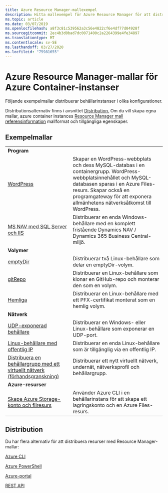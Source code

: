 ```yaml
---
title: Azure Resource Manager-mallexempel
description: Hitta mallexempel för Azure Resource Manager för att distribuera Azure Container Instances i olika konfigurationer
ms.topic: article
ms.date: 03/07/2019
ms.openlocfilehash: a8f3c81c539562a3c56e4822cf6e4df77d04928f
ms.sourcegitcommit: 2ec4b3d0bad7dc0071400c2a2264399e4fe34897
ms.translationtype: MT
ms.contentlocale: sv-SE
ms.lasthandoff: 03/27/2020
ms.locfileid: "75981655"
---
```

# <a name="azure-resource-manager-templates-for-azure-container-instances"></a>Azure Resource Manager-mallar för Azure Container-instanser

Följande exempelmallar distribuerar behållarinstanser i olika konfigurationer.

Distributionsalternativ finns i avsnittet [Distribution.](#deployment) Om du vill skapa egna mallar, azure container instances [Resource Manager mall referensinformation][ref] mallformat och tillgängliga egenskaper.

## <a name="sample-templates"></a>Exempelmallar

| | |
|-|-|
| **Program** ||
| [WordPress][app-wp] | Skapar en WordPress-webbplats och dess MySQL-databas i en containergrupp. WordPress-webbplatsinnehållet och MySQL-databasen sparas i en Azure Files-resurs. Skapar också en programgateway för att exponera allmänhetens nätverksåtkomst till WordPress. |
| [MS NAV med SQL Server och IIS][app-nav] | Distribuerar en enda Windows-behållare med en komplett fristående Dynamics NAV / Dynamics 365 Business Central-miljö. |
| **Volymer** ||
| [emptyDir][vol-emptydir] | Distribuerar två Linux-behållare som delar en emptyDir-volym. |
| [gitRepo][vol-gitrepo] | Distribuerar en Linux-behållare som klonar en GitHub-repo och monterar den som en volym. |
| [Hemliga][vol-secret] | Distribuerar en Linux-behållare med ett PFX-certifikat monterat som en hemlig volym. |
| **Nätverk** ||
| [UDP-exponerad behållare][net-udp] | Distribuerar en Windows- eller Linux-behållare som exponerar en UDP-port. |
| [Linux-behållare med offentlig IP][net-publicip] | Distribuerar en enda Linux-behållare som är tillgänglig via en offentlig IP. |
| [Distribuera en behållargrupp med ett virtuellt nätverk (förhandsgranskning)][net-vnet] | Distribuerar ett nytt virtuellt nätverk, undernät, nätverksprofil och behållargrupp. |
| **Azure-resurser** ||
| [Skapa Azure Storage-konto och filresurs][az-files] | Använder Azure CLI i en behållarinstans för att skapa ett lagringskonto och en Azure Files-resurs.

## <a name="deployment"></a>Distribution

Du har flera alternativ för att distribuera resurser med Resource Manager-mallar:

[Azure CLI][deploy-cli]

[Azure PowerShell][deploy-powershell]

[Azure-portal][deploy-portal]

[REST API][deploy-rest]

<!-- LINKS - External -->
[app-nav]: https://github.com/Azure/azure-quickstart-templates/tree/master/101-aci-dynamicsnav
[app-wp]: https://github.com/Azure/azure-quickstart-templates/tree/master/201-aci-wordpress
[az-files]: https://github.com/Azure/azure-quickstart-templates/tree/master/101-aci-storage-file-share
[net-publicip]: https://github.com/Azure/azure-quickstart-templates/tree/master/101-aci-linuxcontainer-public-ip
[net-udp]: https://github.com/Azure/azure-quickstart-templates/tree/master/201-aci-udp
[net-vnet]: https://github.com/Azure/azure-quickstart-templates/tree/master/101-aci-vnet
[repo]: https://github.com/Azure/azure-quickstart-templates
[vol-emptydir]: https://github.com/Azure/azure-quickstart-templates/tree/master/201-aci-linuxcontainer-volume-emptydir
[vol-gitrepo]: https://github.com/Azure/azure-quickstart-templates/tree/master/201-aci-linuxcontainer-volume-gitrepo
[vol-secret]: https://github.com/Azure/azure-quickstart-templates/tree/master/201-aci-linuxcontainer-volume-secret

<!-- LINKS - Internal -->
[deploy-cli]: ../azure-resource-manager/templates/deploy-cli.md
[deploy-portal]: ../azure-resource-manager/templates/deploy-portal.md
[deploy-powershell]: ../azure-resource-manager/templates/deploy-powershell.md
[deploy-rest]: ../azure-resource-manager/templates/deploy-rest.md
[ref]: /azure/templates/microsoft.containerinstance/containergroups
